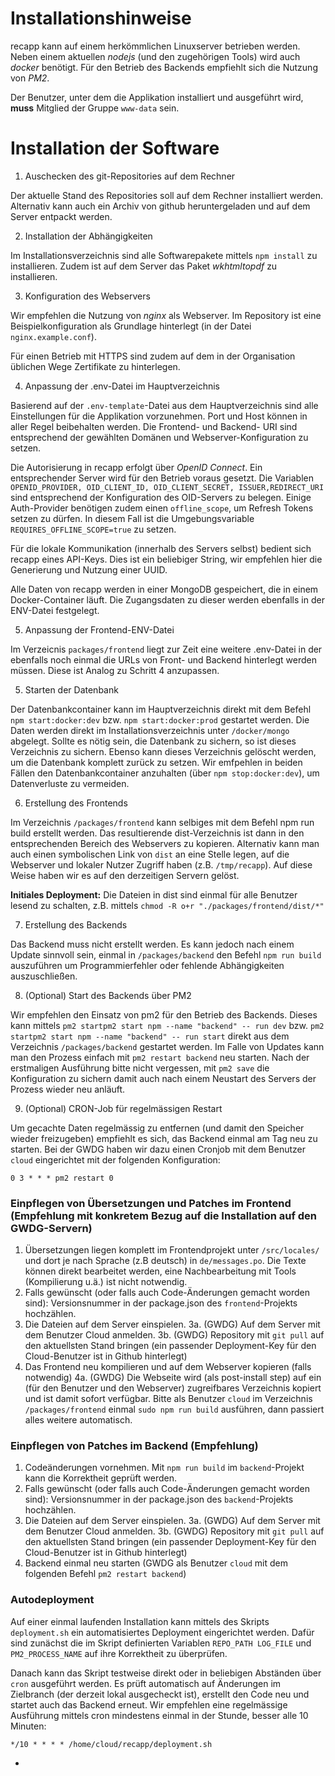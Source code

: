 # Installationshinweise

recapp kann auf einem herkömmlichen Linuxserver betrieben werden. Neben einem aktuellen _nodejs_ (und den zugehörigen Tools) wird auch _docker_ benötigt. Für den Betrieb des Backends empfiehlt sich die Nutzung von _PM2_.

Der Benutzer, unter dem die Applikation installiert und ausgeführt wird, **muss** Mitglied der Gruppe `www-data` sein.

# Installation der Software

1. Auschecken des git-Repositories auf dem Rechner

Der aktuelle Stand des Repositories soll auf dem Rechner installiert werden. Alternativ kann auch ein Archiv von github heruntergeladen und auf dem Server entpackt werden.

2. Installation der Abhängigkeiten

Im Installationsverzeichnis sind alle Softwarepakete mittels `npm install` zu installieren. Zudem ist auf dem Server das Paket _wkhtmltopdf_ zu installieren.

3. Konfiguration des Webservers

Wir empfehlen die Nutzung von _nginx_ als Webserver. Im Repository ist eine Beispielkonfiguration als Grundlage hinterlegt (in der Datei `nginx.example.conf`).

Für einen Betrieb mit HTTPS sind zudem auf dem in der Organisation üblichen Wege Zertifikate zu hinterlegen.

4. Anpassung der .env-Datei im Hauptverzeichnis

Basierend auf der `.env-template`-Datei aus dem Hauptverzeichnis sind alle Einstellungen für die Applikation vorzunehmen. Port und Host können in aller Regel beibehalten werden. Die Frontend- und Backend- URI sind entsprechend der gewählten Domänen und Webserver-Konfiguration zu setzen.

Die Autorisierung in recapp erfolgt über _OpenID Connect_. Ein entsprechender Server wird für den Betrieb voraus gesetzt. Die Variablen `OPENID_PROVIDER, OID_CLIENT_ID, OID_CLIENT_SECRET, ISSUER,REDIRECT_URI` sind entsprechend der Konfiguration des OID-Servers zu belegen. Einige Auth-Provider benötigen zudem einen `offline_scope`, um Refresh Tokens setzen zu dürfen. In diesem Fall ist die Umgebungsvariable `REQUIRES_OFFLINE_SCOPE=true` zu setzen.

Für die lokale Kommunikation (innerhalb des Servers selbst) bedient sich recapp eines API-Keys. Dies ist ein beliebiger String, wir empfehlen hier die Generierung und Nutzung einer UUID.

Alle Daten von recapp werden in einer MongoDB gespeichert, die in einem Docker-Container läuft. Die Zugangsdaten zu dieser werden ebenfalls in der ENV-Datei festgelegt.

5. Anpassung der Frontend-ENV-Datei

Im Verzeicnis `packages/frontend` liegt zur Zeit eine weitere .env-Datei in der ebenfalls noch einmal die URLs von Front- und Backend hinterlegt werden müssen. Diese ist Analog zu Schritt 4 anzupassen.

5. Starten der Datenbank

Der Datenbankcontainer kann im Hauptverzeichnis direkt mit dem Befehl `npm start:docker:dev` bzw. `npm start:docker:prod` gestartet werden. Die Daten werden direkt im Installationsverzeichnis unter `/docker/mongo` abgelegt. Sollte es nötig sein, die Datenbank zu sichern, so ist dieses Verzeichnis zu sichern. Ebenso kann dieses Verzeichnis gelöscht werden, um die Datenbank komplett zurück zu setzen. Wir emfpehlen in beiden Fällen den Datenbankcontainer anzuhalten (über `npm stop:docker:dev`), um Datenverluste zu vermeiden.

6. Erstellung des Frontends

Im Verzeichnis `/packages/frontend` kann selbiges mit dem Befehl npm run build erstellt werden. Das resultierende dist-Verzeichnis ist dann in den entsprechenden Bereich des Webservers zu kopieren. Alternativ kann man auch einen symbolischen Link von `dist` an eine Stelle legen, auf die Webserver und lokaler Nutzer Zugriff haben (z.B. `/tmp/recapp`). Auf diese Weise haben wir es auf den derzeitigen Servern gelöst.

**Initiales Deployment:** Die Dateien in dist sind einmal für alle Benutzer lesend zu schalten, z.B. mittels `chmod -R o+r "./packages/frontend/dist/*"`

7. Erstellung des Backends

Das Backend muss nicht erstellt werden. Es kann jedoch nach einem Update sinnvoll sein, einmal in `/packages/backend` den Befehl `npm run build` auszuführen um Programmierfehler oder fehlende Abhängigkeiten auszuschließen.

8. (Optional) Start des Backends über PM2

Wir empfehlen den Einsatz von pm2 für den Betrieb des Backends. Dieses kann mittels `pm2 startpm2 start npm --name "backend" -- run dev` bzw. `pm2 startpm2 start npm --name "backend" -- run start` direkt aus dem Verzeichnis `/packages/backend` gestartet werden. Im Falle von Updates kann man den Prozess einfach mit `pm2 restart backend` neu starten. Nach der erstmaligen Ausführung bitte nicht vergessen, mit `pm2 save` die Konfiguration zu sichern damit auch nach einem Neustart des Servers der Prozess wieder neu anläuft.

9. (Optional) CRON-Job für regelmässigen Restart

Um gecachte Daten regelmässig zu entfernen (und damit den Speicher wieder freizugeben) empfiehlt es sich, das Backend einmal am Tag neu zu starten. Bei der GWDG haben wir dazu einen Cronjob mit dem Benutzer `cloud` eingerichtet mit der folgenden Konfiguration:

`0 3 * * * pm2 restart 0`

### Einpflegen von Übersetzungen und Patches im Frontend (Empfehlung mit konkretem Bezug auf die Installation auf den GWDG-Servern)

1. Übersetzungen liegen komplett im Frontendprojekt unter `/src/locales/` und dort je nach Sprache (z.B deutsch) in `de/messages.po`. Die Texte können direkt bearbeitet werden, eine Nachbearbeitung mit Tools (Kompilierung u.ä.) ist nicht notwendig.
2. Falls gewünscht (oder falls auch Code-Änderungen gemacht worden sind): Versionsnummer in der package.json des `frontend`-Projekts hochzählen.
3. Die Dateien auf dem Server einspielen.
   3a. (GWDG) Auf dem Server mit dem Benutzer Cloud anmelden.
   3b. (GWDG) Repository mit `git pull` auf den aktuellsten Stand bringen (ein passender Deployment-Key für den Cloud-Benutzer ist in Github hinterlegt)
4. Das Frontend neu kompilieren und auf dem Webserver kopieren (falls notwendig)
   4a. (GWDG) Die Webseite wird (als post-install step) auf ein (für den Benutzer und den Webserver) zugreifbares Verzeichnis kopiert und ist damit sofort verfügbar. Bitte als Benutzer `cloud` im Verzeichnis `/packages/frontend` einmal `sudo npm run build` ausführen, dann passiert alles weitere automatisch.

### Einpflegen von Patches im Backend (Empfehlung)

1. Codeänderungen vornehmen. Mit `npm run build` im `backend`-Projekt kann die Korrektheit geprüft werden.
2. Falls gewünscht (oder falls auch Code-Änderungen gemacht worden sind): Versionsnummer in der package.json des `backend`-Projekts hochzählen.
3. Die Dateien auf dem Server einspielen.
   3a. (GWDG) Auf dem Server mit dem Benutzer Cloud anmelden.
   3b. (GWDG) Repository mit `git pull` auf den aktuellsten Stand bringen (ein passender Deployment-Key für den Cloud-Benutzer ist in Github hinterlegt)
4. Backend einmal neu starten (GWDG als Benutzer `cloud` mit dem folgenden Befehl `pm2 restart backend`)

### Autodeployment

Auf einer einmal laufenden Installation kann mittels des Skripts `deployment.sh` ein automatisiertes Deployment eingerichtet werden. Dafür sind zunächst die im Skript definierten Variablen `REPO_PATH LOG_FILE` und
`PM2_PROCESS_NAME`
auf ihre Korrektheit zu überprüfen.

Danach kann das Skript testweise direkt oder in beliebigen Abständen über `cron` ausgeführt werden. Es prüft automatisch auf Änderungen im Zielbranch (der derzeit lokal ausgecheckt ist), erstellt den Code neu und startet auch das Backend erneut. Wir empfehlen eine regelmässige Ausführung mittels cron mindestens einmal in der Stunde, besser alle 10 Minuten:

`*/10 * * * * /home/cloud/recapp/deployment.sh`

-
